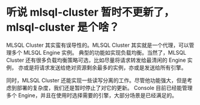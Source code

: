 # 听说 mlsql-cluster 暂时不更新了，mlsql-cluster 是个啥？
MLSQL Cluster 其实蛮有误导性的。MLSQL Cluster 其实就是一个代理，可以管理多个 MLSQL Engine 实例。 典型的功能如实现负载均衡。当然了，MLSQL Cluster 还有很多负载均衡策略可选，比如尽量将请求转发给最清闲的 Engine 实例， 亦或是将请求发送给绝对资源剩余最多的实例，亦或是发送给所有引擎。

同时，MLSQL Cluster 还能实现一些读写分离的工作。尽管他功能强大，但是考虑到部署的复杂度，我们还是暂时停止了对它的更新。 Console 目前已经能管理多个 Engine，并且在使用时选择需要的引擎，大部分场景是已经满足的。
